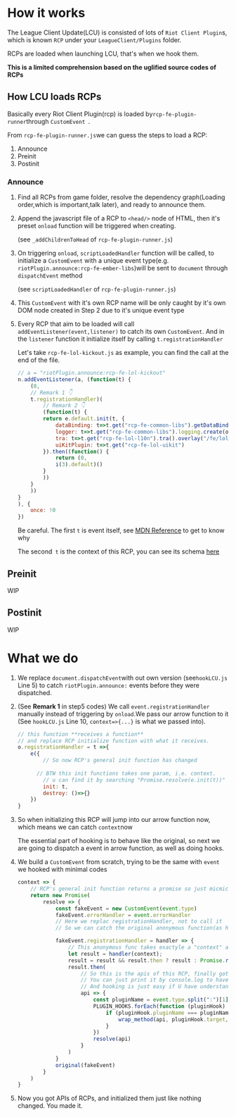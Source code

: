 # How it works

The League Client Update(LCU) is consisted of lots of  `Riot Client Plugin`s, which is known `RCP` under your `LeagueClient/Plugins` folder.

RCPs are loaded when launching LCU, that's when we hook them.

**This is a limited comprehension based on the uglified source codes of RCPs**

## How LCU loads RCPs

Basically every Riot Client Plugin(rcp) is loaded by`rcp-fe-plugin-runner`through `CustomEvent `.

From `rcp-fe-plugin-runner.js`we can guess the steps to load a RCP:

1. Announce
2. Preinit
3. Postinit

### Announce

1. Find all RCPs from game folder, resolve the dependency graph(Loading order,which is important,talk later), and ready to announce them.

2. Append the javascript file of a RCP to `<head/>` node of HTML, then it's preset `onload` function will be triggered when creating.

   (see `_addChildrenToHead` of `rcp-fe-plugin-runner.js`)

3. On triggering `onload`, `scriptLoadedHandler` function will be called, to initialize a `CustomEvent` with a unique event type(e.g. `riotPlugin.announce:rcp-fe-ember-libs`)will be sent to `document` through `dispatchEvent` method

   (see `scriptLoadedHandler` of  `rcp-fe-plugin-runner.js`)


4. This `CustomEvent` with it's own RCP name will be only caught by it's own DOM node created in Step 2 due to it's unique event type

5. Every RCP that aim to be loaded will call `addEventListener(event,listener)` to catch its own `CustomEvent`. And in the `listener` function it initialize itself by calling `t.registrationHandler`

   Let's take `rcp-fe-lol-kickout.js` as example, you can find the call at the end of the file.

   ```javascript
   // a = "riotPlugin.announce:rcp-fe-lol-kickout"
   n.addEventListener(a, (function(t) {
       (0,
       // Remark 1 👇
       t.registrationHandler)(
           // Remark 2 👇
           (function(t) {
           return e.default.init(t, {
               dataBinding: t=>t.get("rcp-fe-common-libs").getDataBinding("rcp-fe-lol-kickout"),
               logger: t=>t.get("rcp-fe-common-libs").logging.create(o),
               tra: t=>t.get("rcp-fe-lol-l10n").tra().overlay("/fe/lol-l10n/trans.json"),
               uiKitPlugin: t=>t.get("rcp-fe-lol-uikit")
           }).then((function() {
               return (0,
               i(3).default)()
           }
           ))
       }
       ))
   }
   ), {
       once: !0
   })
   ```

    Be careful. The first `t` is event itself, see [MDN Reference](https://developer.mozilla.org/en-US/docs/Web/API/EventTarget/addEventListener#the_event_listener_callback) to get to know why

   The second` t` is the context of this RCP, you can see its schema [here](./kick_context.json)

## Preinit

WIP

## Postinit

WIP

# What we do


   1. We replace `document.dispatchEvent`with out own version (see`hookLCU.js` Line 5) to catch `riotPlugin.announce:` events before they were dispatched.

   2. (See **Remark 1** in step5 codes) We call `event.registrationHandler` manually instead of triggering by `onload`.We pass our arrow function to it (See `hookLCU.js` Line 10,  `context=>{...}` is what we passed into).  

      ```javascript
      // this function **receives a function** 
      // and replace RCP initialize function with what it receives. 
      o.registrationHandler = t =>{
          e({
              // So now RCP's general init function has changed
              
      		// BTW this init functions takes one param, i.e. context.
              // u can find it by searching "Promise.resolve(e.init(t))" in plugin-runner source code
              init: t,
              destroy: ()=>{}
          })
      }
      ```

   3. So when initializing this RCP will jump into our arrow function now, which means we can catch `context`now

      The essential part of hooking is to behave like the original, so next we are going to dispatch a event in arrow function, as well as doing hooks.

   4. We build a `CustomEvent` from scratch, trying to be the same with `event` we hooked with minimal codes

      ```javascript
      context => {
          // RCP's general init function returns a promise so just micmic it.
          return new Promise(
              resolve => {
                  const fakeEvent = new CustomEvent(event.type)
                  fakeEvent.errorHandler = event.errorHandler
                  // Here we replac registrationHandler, not to call it
                  // So we can catch the original anonymous function(as handler below) passed into registrationHandler() in Step 5(See Remark 2)
      
                  fakeEvent.registrationHandler = handler => {
                      // This anonymous func takes exactyle a "context" as only param and returns what it exports.
                      let result = handler(context);
                      result = result && result.then ? result : Promise.resolve(result);
                      result.then(
                          // So this is the apis of this RCP, finally got it
                          // You can just print it by console.log to have a look
                          // And hooking is just easy if U have understand what we've done
                          api => {
                              const pluginName = event.type.split(":")[1]
                              PLUGIN_HOOKS.forEach(function (pluginHook) {
                                  if (pluginHook.pluginName === pluginName) {
                                      wrap_method(api, pluginHook.target, pluginHook.hook)
                                  }
                              })
                              resolve(api)
                          }
                      )
                  }
                  original(fakeEvent)
              }
          )
      }
      ```
      
   5. Now you got APIs of RCPs, and initialized them just like nothing changed. You made it.